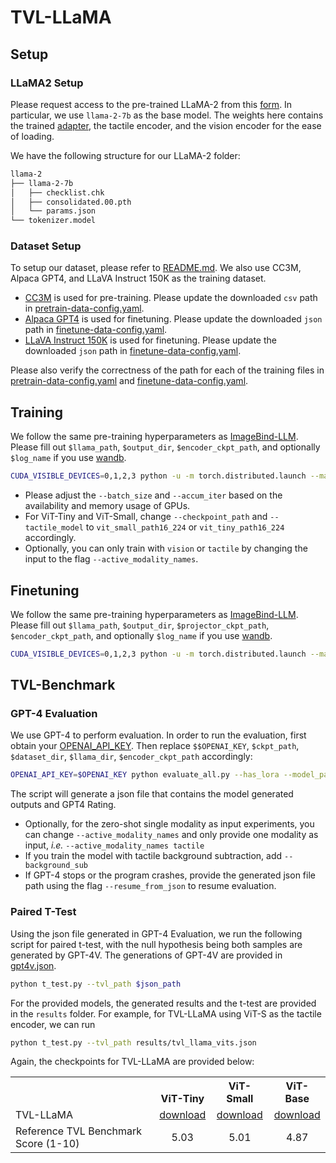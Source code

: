 # TVL-LLaMA
## Setup 
### LLaMA2 Setup
Please request access to the pre-trained LLaMA-2 from this [form](https://llama.meta.com/llama-downloads/). In particular, we use `llama-2-7b` as the base model. The weights here contains the trained [adapter](https://arxiv.org/abs/2309.03905), the tactile encoder, and the vision encoder for the ease of loading. 

We have the following structure for our LLaMA-2 folder:
```bash 
llama-2
├── llama-2-7b
│   ├── checklist.chk
│   ├── consolidated.00.pth
│   └── params.json
└── tokenizer.model
```

### Dataset Setup 
To setup our dataset, please refer to [README.md](../README.md). We also use CC3M, Alpaca GPT4, and LLaVA Instruct 150K as the training dataset. 
- [CC3M](https://huggingface.co/datasets/liuhaotian/LLaVA-CC3M-Pretrain-595K) is used for pre-training. Please update the downloaded `csv` path in [pretrain-data-config.yaml](exps/pretrain-data-config.yaml). 
- [Alpaca GPT4](https://github.com/Instruction-Tuning-with-GPT-4/GPT-4-LLM/blob/main/data/alpaca_gpt4_data.json) is used for finetuning. Please update the downloaded `json` path in [finetune-data-config.yaml](exps/finetune-data-config.yaml). 
- [LLaVA Instruct 150K](https://huggingface.co/datasets/liuhaotian/LLaVA-Instruct-150K) is used for finetuning. Please update the downloaded `json` path in [finetune-data-config.yaml](exps/finetune-data-config.yaml). 

Please also verify the correctness of the path for each of the training files in [pretrain-data-config.yaml](exps/pretrain-data-config.yaml) and [finetune-data-config.yaml](exps/finetune-data-config.yaml).

## Training
We follow the same pre-training hyperparameters as [ImageBind-LLM](https://github.com/OpenGVLab/LLaMA-Adapter/tree/main/imagebind_LLM). Please fill out `$llama_path`, `$output_dir`, `$encoder_ckpt_path`, and optionally `$log_name` if you use [wandb](https://wandb.ai). 
```bash 
CUDA_VISIBLE_DEVICES=0,1,2,3 python -u -m torch.distributed.launch --master_port=1112 --nproc_per_node=4 --use_env main_pretrain.py --data_config exps/pretrain-data-config.yaml --batch_size 8 --seed 1 --epochs 150 --split_epoch 50 --warmup_epochs 5 --blr 1.0e-4 --weight_decay 0.05 --llama_path $llama_path --output_dir $output_dir --active_modality_names vision tactile --checkpoint_path $encoder_ckpt_path --tactile_model vit_base_patch16_224 --log_name $log_name --crop_tacvis
```
- Please adjust the `--batch_size` and `--accum_iter` based on the availability and memory usage of GPUs. 
- For ViT-Tiny and ViT-Small, change `--checkpoint_path` and `--tactile_model` to `vit_small_path16_224` or `vit_tiny_path16_224` accordingly. 
- Optionally, you can only train with `vision` or `tactile` by changing the input to the flag `--active_modality_names`. 

## Finetuning
We follow the same pre-training hyperparameters as [ImageBind-LLM](https://github.com/OpenGVLab/LLaMA-Adapter/tree/main/imagebind_LLM). Please fill out `$llama_path`, `$output_dir`, `$projector_ckpt_path`, `$encoder_ckpt_path`, and optionally `$log_name` if you use [wandb](https://wandb.ai). 

```bash 
CUDA_VISIBLE_DEVICES=0,1,2,3 python -u -m torch.distributed.launch --master_port=1112 --nproc_per_node=2 --use_env main_finetune.py --data_config exps/finetune-data-config.yaml --batch_size 2 --accum_iter 4 --llama_type llama-2-7b --epochs 4 --warmup_epochs 1 --blr 10e-4 --weight_decay 0.02 --llama_path $llama_path --output_dir $output_dir  --pretrained_path $projector_ckpt_path --active_modality_names tactile vision --checkpoint_path $encoder_ckpt_path --tactile_model vit_small_patch16_224 --log_name $log_name --crop_tacvis
```

## TVL-Benchmark
### GPT-4 Evaluation
We use GPT-4 to perform evaluation. In order to run the evaluation, first obtain your [OPENAI_API_KEY](https://platform.openai.com/api-keys). Then replace `$$OPENAI_KEY`, `$ckpt_path`, `$dataset_dir`, `$llama_dir`, `$encoder_ckpt_path` accordingly:
```bash
OPENAI_API_KEY=$OPENAI_KEY python evaluate_all.py --has_lora --model_path $ckpt_path --gpt --active_modality_names tactile vision --tactile_model vit_small_patch16_224 --checkpoint_path $encoder_ckpt_path --eval_datasets ssvtp hct --datasets_dir $dataset_dir --llama_dir $llama_dir --crop_tacvis
```
The script will generate a json file that contains the model generated outputs and GPT4 Rating.
- Optionally, for the zero-shot single modality as input experiments, you can change `--active_modality_names` and only provide one modality as input, *i.e.* `--active_modality_names tactile`
- If you train the model with tactile background subtraction, add `--background_sub`
- If GPT-4 stops or the program crashes, provide the generated json file path using the flag `--resume_from_json` to resume evaluation. 

### Paired T-Test
Using the json file generated in GPT-4 Evaluation, we run the following script for paired t-test, with the null hypothesis being both samples are generated by GPT-4V. The generations of GPT-4V are provided in [gpt4v.json](results/gpt4v.json). 
```bash 
python t_test.py --tvl_path $json_path
```
For the provided models, the generated results and the t-test are provided in the `results` folder. For example, for TVL-LLaMA using ViT-S as the tactile encoder, we can run 
```bash 
python t_test.py --tvl_path results/tvl_llama_vits.json
```

Again, the checkpoints for TVL-LLaMA are provided below:
<table><tbody>
<!-- START TABLE -->
<!-- TABLE HEADER -->
<th valign="bottom"></th>
<th valign="bottom">ViT-Tiny</th>
<th valign="bottom">ViT-Small</th>
<th valign="bottom">ViT-Base</th>
<!-- TABLE BODY -->
<tr><td align="left">TVL-LLaMA</td>
<td align="center"><a href='https://huggingface.co/mlfu7/Touch-Vision-Language-Models/resolve/main/ckpt/tvl_llama/tvl_llama_vittiny.pth?download=true'>download</a></td>
<td align="center"><a href='https://huggingface.co/mlfu7/Touch-Vision-Language-Models/resolve/main/ckpt/tvl_llama/tvl_llama_vits.pth?download=true'>download</a></td>
<td align="center"><a href='https://huggingface.co/mlfu7/Touch-Vision-Language-Models/resolve/main/ckpt/tvl_llama/tvl_llama_vitb.pth?download=true'>download</a></td>
</tr>
<tr><td align="left">Reference TVL Benchmark Score (1-10)</td>
<td align="center">5.03</td>
<td align="center">5.01</td>
<td align="center"> 4.87</td>
</tr>
</tbody></table>